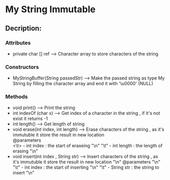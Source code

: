 # My String Immutable
## Decription:
### Attributes
- private char [] ref --> Character array to store characters of the string
### Constructors
- MyStringBuffer(String passedStr) --> Make the passed string as type My String by filling the character array 
and end it with '\u0000' (NULL)
### Methods
- void print() --> Print the string
- int indexOf (char x) --> Get index of a character in the string , if it's not exist it returns -1
- int length() --> Get length of string
- void erase(int index, int length) --> Erase characters of the string , as it's immutuble it store the result in new location <br>
@parameters <br>
<\t> - int index : the start of eraseing "\n"
"\t" - int length : the length of erasing "\n"
- void insert(int index , String str) --> Insert characters of the string , as it's immutuble it store the result in new location "\n"
@parameters "\n"
"\t" - int index : the start of inserting "\n"
"\t" - String str : the string to insert "\n"
